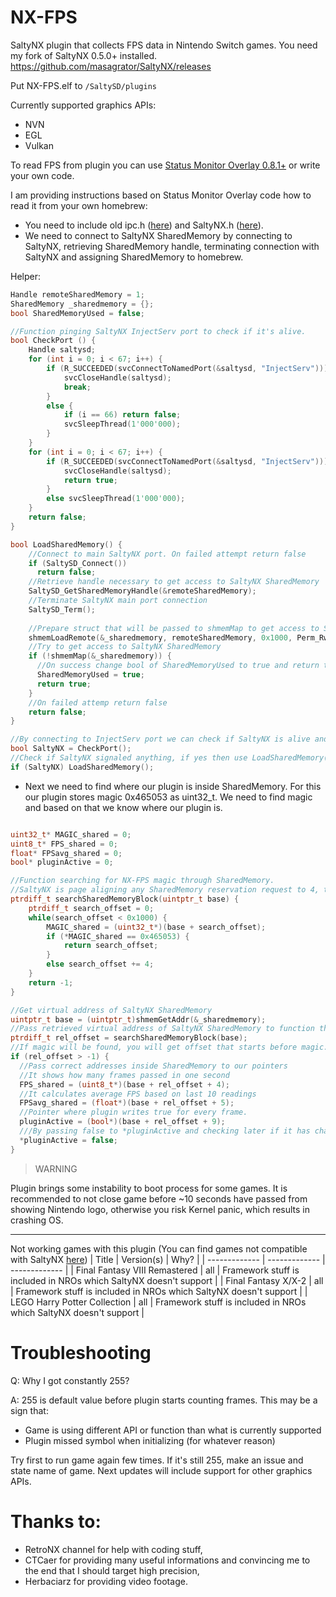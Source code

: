 # NX-FPS

SaltyNX plugin that collects FPS data in Nintendo Switch games. You need my fork of SaltyNX 0.5.0+ installed.
https://github.com/masagrator/SaltyNX/releases

Put NX-FPS.elf to `/SaltySD/plugins`

Currently supported graphics APIs:
- NVN
- EGL
- Vulkan

To read FPS from plugin you can use [Status Monitor Overlay 0.8.1+](https://github.com/masagrator/Status-Monitor-Overlay) or write your own code.

I am providing instructions based on Status Monitor Overlay code how to read it from your own homebrew:
- You need to include old ipc.h ([here](https://github.com/masagrator/ReverseNX-RT/blob/master/Overlay/include/ipc.h)) and SaltyNX.h ([here](https://github.com/masagrator/ReverseNX-RT/blob/master/Overlay/include/SaltyNX.h)).
- We need to connect to SaltyNX SharedMemory by connecting to SaltyNX, retrieving SharedMemory handle, terminating connection with SaltyNX and assigning SharedMemory to homebrew.

Helper:
```cpp
Handle remoteSharedMemory = 1;
SharedMemory _sharedmemory = {};
bool SharedMemoryUsed = false;

//Function pinging SaltyNX InjectServ port to check if it's alive.
bool CheckPort () {
	Handle saltysd;
	for (int i = 0; i < 67; i++) {
		if (R_SUCCEEDED(svcConnectToNamedPort(&saltysd, "InjectServ"))) {
			svcCloseHandle(saltysd);
			break;
		}
		else {
			if (i == 66) return false;
			svcSleepThread(1'000'000);
		}
	}
	for (int i = 0; i < 67; i++) {
		if (R_SUCCEEDED(svcConnectToNamedPort(&saltysd, "InjectServ"))) {
			svcCloseHandle(saltysd);
			return true;
		}
		else svcSleepThread(1'000'000);
	}
	return false;
}

bool LoadSharedMemory() {
    //Connect to main SaltyNX port. On failed attempt return false
    if (SaltySD_Connect())
      return false;
    //Retrieve handle necessary to get access to SaltyNX SharedMemory
    SaltySD_GetSharedMemoryHandle(&remoteSharedMemory);
    //Terminate SaltyNX main port connection
    SaltySD_Term();
    
    //Prepare struct that will be passed to shmemMap to get access to SaltyNX SharedMemory
    shmemLoadRemote(&_sharedmemory, remoteSharedMemory, 0x1000, Perm_Rw);
    //Try to get access to SaltyNX SharedMemory
    if (!shmemMap(&_sharedmemory)) {
      //On success change bool of SharedMemoryUsed to true and return true
      SharedMemoryUsed = true;
      return true;
    }
    //On failed attemp return false
    return false;
}

//By connecting to InjectServ port we can check if SaltyNX is alive and is not stuck anywhere.
bool SaltyNX = CheckPort();
//Check if SaltyNX signaled anything, if yes then use LoadSharedMemory() to get access to SaltyNX SharedMemory
if (SaltyNX) LoadSharedMemory();
```

- Next we need to find where our plugin is inside SharedMemory. For this our plugin stores magic 0x465053 as uint32_t. We need to find magic and based on that we know where our plugin is.

```cpp

uint32_t* MAGIC_shared = 0;
uint8_t* FPS_shared = 0;
float* FPSavg_shared = 0;
bool* pluginActive = 0;

//Function searching for NX-FPS magic through SharedMemory.
//SaltyNX is page aligning any SharedMemory reservation request to 4, that's why we check every 4th byte for MAGIC.
ptrdiff_t searchSharedMemoryBlock(uintptr_t base) {
	ptrdiff_t search_offset = 0;
	while(search_offset < 0x1000) {
		MAGIC_shared = (uint32_t*)(base + search_offset);
		if (*MAGIC_shared == 0x465053) {
			return search_offset;
		}
		else search_offset += 4;
	}
	return -1;
}

//Get virtual address of SaltyNX SharedMemory
uintptr_t base = (uintptr_t)shmemGetAddr(&_sharedmemory);
//Pass retrieved virtual address of SaltyNX SharedMemory to function that will search for NX-FPS magic
ptrdiff_t rel_offset = searchSharedMemoryBlock(base);
//If magic will be found, you will get offset that starts before magic. It cannot be lower than 0.
if (rel_offset > -1) {
  //Pass correct addresses inside SharedMemory to our pointers
  //It shows how many frames passed in one second
  FPS_shared = (uint8_t*)(base + rel_offset + 4);
  //It calculates average FPS based on last 10 readings
  FPSavg_shared = (float*)(base + rel_offset + 5);
  //Pointer where plugin writes true for every frame.
  pluginActive = (bool*)(base + rel_offset + 9);
  ///By passing false to *pluginActive and checking later if it has changed to true we can be sure plugin is working.
  *pluginActive = false;
}
```

>WARNING

Plugin brings some instability to boot process for some games. It is recommended to not close game before ~10 seconds have passed from showing Nintendo logo, otherwise you risk Kernel panic, which results in crashing OS.

---

Not working games with this plugin (You can find games not compatible with SaltyNX [here](https://github.com/masagrator/SaltyNX/blob/master/README.md))
| Title | Version(s) | Why? |
| ------------- | ------------- | ------------- |
| Final Fantasy VIII Remastered | all | Framework stuff is included in NROs which SaltyNX doesn't support |
| Final Fantasy X/X-2 | all | Framework stuff is included in NROs which SaltyNX doesn't support |
| LEGO Harry Potter Collection | all | Framework stuff is included in NROs which SaltyNX doesn't support |

# Troubleshooting
Q: Why I got constantly 255?

A: 255 is default value before plugin starts counting frames. This may be a sign that:
* Game is using different API or function than what is currently supported
* Plugin missed symbol when initializing (for whatever reason)

Try first to run game again few times. If it's still 255, make an issue and state name of game. Next updates will include support for other graphics APIs.

# Thanks to:

- RetroNX channel for help with coding stuff,
- CTCaer for providing many useful informations and convincing me to the end that I should target high precision,
- Herbaciarz for providing video footage.
